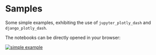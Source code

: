 # Samples

Some simple examples, exhibiting the use
of `jupyter_plotly_dash` and `django_plotly_dash`.

The notebooks can be directly opened in your browser:

[![simple example](https://mybinder.org/badge.svg)](https://mybinder.org/v2/gh/delsim/samples/master?filepath=notebooks%2Fjupyter_plotly_dash_example.ipynb)